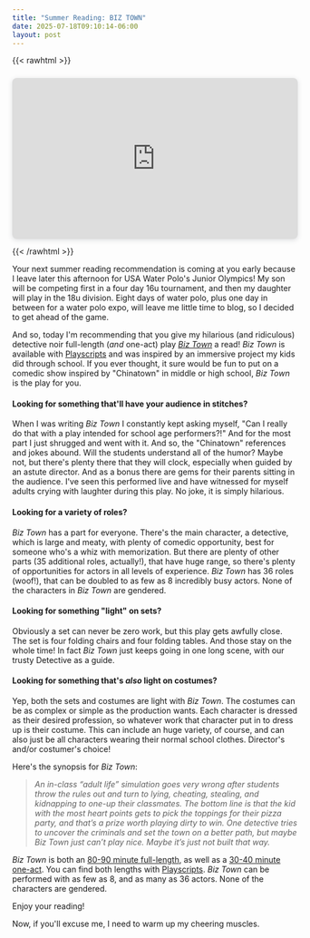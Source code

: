 ```yaml
---
title: "Summer Reading: BIZ TOWN"
date: 2025-07-18T09:10:14-06:00
layout: post
---
```


{{< rawhtml >}}

<div style="position: relative; width: 100%; height: 0; padding-top: 56.2500%;
 padding-bottom: 0; box-shadow: 0 2px 8px 0 rgba(63,69,81,0.16); margin-top: 1.6em; margin-bottom: 0.9em; overflow: hidden;
 border-radius: 8px; will-change: transform;">
  <iframe loading="lazy" style="position: absolute; width: 100%; height: 100%; top: 0; left: 0; border: none; padding: 0;margin: 0;"
    src="https://www.canva.com/design/DAGtRLeznv0/4A8dJRNv2q89x-zv6fu-2w/watch?embed" allowfullscreen="allowfullscreen" allow="fullscreen">
  </iframe>
</div>

{{< /rawhtml >}}

Your next summer reading recommendation is coming at you early because I leave later this afternoon for USA Water Polo's Junior Olympics! My son will be competing first in a four day 16u tournament, and then my daughter will play in the 18u division. Eight days of water polo, plus one day in between for a water polo expo, will leave me little time to blog, so I decided to get ahead of the game.

And so, today I'm recommending that you give my hilarious (and ridiculous) detective noir full-length (*and* one-act) play [*Biz Town*](https://www.playscripts.com/play/5709) a read! *Biz Town* is available with [Playscripts](https://www.playscripts.com/) and was inspired by an immersive project my kids did through school. If you ever thought, it sure would be fun to put on a comedic show inspired by "Chinatown" in middle or high school, *Biz Town* is the play for you.

#### Looking for something that'll have your audience in stitches?

When I was writing *Biz Town* I constantly kept asking myself, "Can I really do that with a play intended for school age performers?!" And for the most part I just shrugged and went with it. And so, the "Chinatown" references and jokes abound. Will the students understand all of the humor? Maybe not, but there's plenty there that they will clock, especially when guided by an astute director. And as a bonus there are gems for their parents sitting in the audience. I've seen this performed live and have witnessed for myself adults crying with laughter during this play. No joke, it is simply hilarious.

#### Looking for a variety of roles?

*Biz Town* has a part for everyone. There's the main character, a detective, which is large and meaty, with plenty of comedic opportunity, best for someone who's a whiz with memorization. But there are plenty of other parts (35 additional roles, actually!), that have huge range, so there's plenty of opportunities for actors in all levels of experience. *Biz Town* has 36 roles (woof!), that can be doubled to as few as 8 incredibly busy actors. None of the characters in *Biz Town* are gendered.

#### Looking for something "light" on sets?

Obviously a set can never be zero work, but this play gets awfully close. The set is four folding chairs and four folding tables. And those stay on the whole time! In fact *Biz Town* just keeps going in one long scene, with our trusty Detective as a guide.

#### Looking for something that's *also* light on costumes?

Yep, both the sets and costumes are light with *Biz Town*. The costumes can be as complex or simple as the production wants. Each character is dressed as their desired profession, so whatever work that character put in to dress up is their costume. This can include an huge variety, of course, and can also just be all characters wearing their normal school clothes. Director's and/or costumer's choice!

Here's the synopsis for *Biz Town*:

>*An in-class “adult life” simulation goes very wrong after students throw the rules out and turn to lying, cheating, stealing, and kidnapping to one-up their classmates. The bottom line is that the kid with the most heart points gets to pick the toppings for their pizza party, and that’s a prize worth playing dirty to win. One detective tries to uncover the criminals and set the town on a better path, but maybe Biz Town just can’t play nice. Maybe it’s just not built that way.*

*Biz Town* is both an [80-90 minute full-length](https://www.playscripts.com/play/5709), as well as a [30-40 minute one-act](https://www.playscripts.com/play/5600). You can find both lengths with [Playscripts](https://www.playscripts.com/play/5709#readmore). *Biz Town* can be performed with as few as 8, and as many as 36 actors. None of the characters are gendered.

Enjoy your reading!

Now, if you'll excuse me, I need to warm up my cheering muscles.
